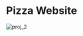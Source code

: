 # Pizza Website

![proj_2](https://github.com/user-attachments/assets/a8a25b74-a753-4243-ba19-b06704ebeef5)
